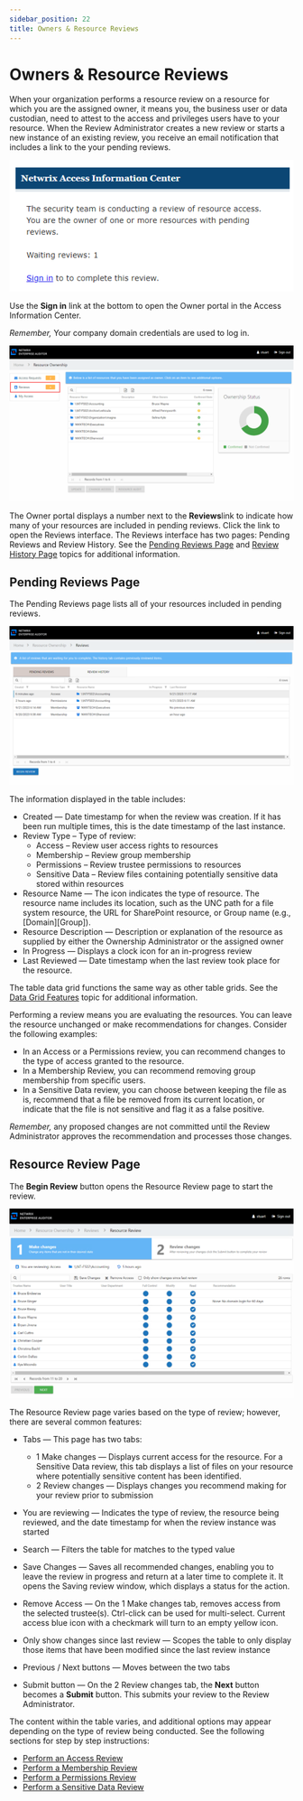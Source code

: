 ```yaml
---
sidebar_position: 22
title: Owners & Resource Reviews
---
```


# Owners & Resource Reviews

When your organization performs a resource review on a resource for which you are the assigned owner, it means you, the business user or data custodian, need to attest to the access and privileges users have to your resource. When the Review Administrator creates a new review or starts a new instance of an existing review, you receive an email notification that includes a link to the your pending reviews.

![Email notification of pending review](../../../../../../static/Content/Resources/Images/Access/InformationCenter/ResourceReviews/Email/NewReview.png "Email notification of pending review")

Use the **Sign in** link at the bottom to open the Owner portal in the Access Information Center.

*Remember,* Your company domain credentials are used to log in.

![Reviews link on the Ownership portal](../../../../../../static/Content/Resources/Images/Access/InformationCenter/ResourceReviews/OwnershipPortal.png "Reviews link on the Ownership portal")

The Owner portal displays a number next to the **Reviews**link to indicate how many of your resources are included in pending reviews. Click the link to open the Reviews interface. The Reviews interface has two pages: Pending Reviews and Review History. See the [Pending Reviews Page](#Pending "Pending Reviews Page") and [Review History Page](ReviewHistory "Review History Page") topics for additional information.

## Pending Reviews Page

The Pending Reviews page lists all of your resources included in pending reviews.

![Pending Reviews page of the Reviews interface](../../../../../../static/Content/Resources/Images/Access/InformationCenter/ResourceReviews/PendingReviews.png "Pending Reviews page of the Reviews interface")

The information displayed in the table includes:

* Created — Date timestamp for when the review was creation. If it has been run multiple times, this is the date timestamp of the last instance.
* Review Type – Type of review:
  * Access – Review user access rights to resources
  * Membership – Review group membership
  * Permissions – Review trustee permissions to resources
  * Sensitive Data – Review files containing potentially sensitive data stored within resources
* Resource Name — The icon indicates the type of resource. The resource name includes its location, such as the UNC path for a file system resource, the URL for SharePoint resource, or Group name (e.g., [Domain]\[Group]).
* Resource Description — Description or explanation of the resource as supplied by either the Ownership Administrator or the assigned owner
* In Progress — Displays a clock icon for an in-progress review
* Last Reviewed — Date timestamp when the last review took place for the resource.

The table data grid functions the same way as other table grids. See the [Data Grid Features](../../General/DataGrid "Data Grid Features") topic for additional information.

Performing a review means you are evaluating the resources. You can leave the resource unchanged or make recommendations for changes. Consider the following examples:

* In an Access or a Permissions review, you can recommend changes to the type of access granted to the resource.
* In a Membership Review, you can recommend removing group membership from specific users.
* In a Sensitive Data review, you can choose between keeping the file as is, recommend that a file be removed from its current location, or indicate that the file is not sensitive and flag it as a false positive.

*Remember,*  any proposed changes are not committed until the Review Administrator approves the recommendation and processes those changes.

## Resource Review Page

The **Begin Review** button opens the Resource Review page to start the review.

![Resource Review page for an Access review](../../../../../../static/Content/Resources/Images/Access/InformationCenter/ResourceReviews/ReviewPageAccess.png "Resource Review page for an Access review")

The Resource Review page varies based on the type of review; however, there are several common features:

* Tabs — This page has two tabs:

  * 1 Make changes — Displays current access for the resource. For a Sensitive Data review, this tab displays a list of files on your resource where potentially sensitive content has been identified.
  * 2 Review changes — Displays changes you recommend making for your review prior to submission
* You are reviewing — Indicates the type of review, the resource being reviewed, and the date timestamp for when the review instance was started
* Search — Filters the table for matches to the typed value
* Save Changes — Saves all recommended changes, enabling you to leave the review in progress and return at a later time to complete it. It opens the Saving review window, which displays a status for the action.
* Remove Access — On the 1 Make changes tab, removes access from the selected trustee(s). Ctrl-click can be used for multi-select. Current access blue icon with a checkmark will turn to an empty yellow icon.
* Only show changes since last review — Scopes the table to only display those items that have been modified since the last review instance
* Previous / Next buttons — Moves between the two tabs
* Submit button — On the 2 Review changes tab, the **Next** button becomes a **Submit** button. This submits your review to the Review Administrator.

The content within the table varies, and additional options may appear depending on the type of review being conducted. See the following sections for step by step instructions:

* [Perform an Access Review](Review/Access "Perform an Access Review")
* [Perform a Membership Review](Review/Membership "Perform a Membership Review")
* [Perform a Permissions Review](Review/Permissions "Perform a Permissions Review")
* [Perform a Sensitive Data Review](Review/SensitiveData "Perform a Sensitive Data Review")